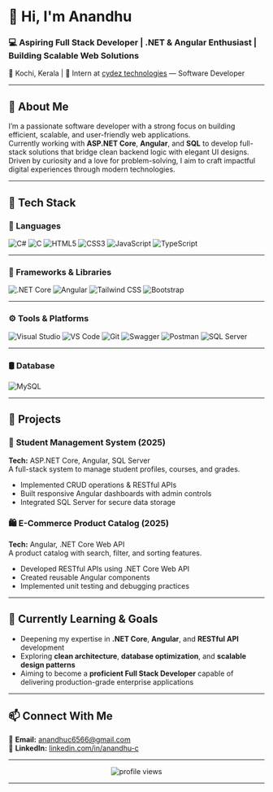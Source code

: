 # 👋 Hi, I'm Anandhu  

### 💻 Aspiring Full Stack Developer | .NET & Angular Enthusiast | Building Scalable Web Solutions  

📍 Kochi, Kerala | 💼 Intern at [cydez technologies](#) — Software Developer  

---

## 🚀 About Me  

I’m a passionate software developer with a strong focus on building efficient, scalable, and user-friendly web applications.  
Currently working with **ASP.NET Core**, **Angular**, and **SQL** to develop full-stack solutions that bridge clean backend logic with elegant UI designs.  
Driven by curiosity and a love for problem-solving, I aim to craft impactful digital experiences through modern technologies.

---

## 🧠 Tech Stack  

### 💬 Languages  
![C#](https://img.shields.io/badge/C%23-239120?style=for-the-badge&logo=c-sharp&logoColor=white)
![C](https://img.shields.io/badge/C-00599C?style=for-the-badge&logo=c&logoColor=white)
![HTML5](https://img.shields.io/badge/HTML5-E34F26?style=for-the-badge&logo=html5&logoColor=white)
![CSS3](https://img.shields.io/badge/CSS3-1572B6?style=for-the-badge&logo=css3&logoColor=white)
![JavaScript](https://img.shields.io/badge/JavaScript-F7DF1E?style=for-the-badge&logo=javascript&logoColor=black)
![TypeScript](https://img.shields.io/badge/TypeScript-3178C6?style=for-the-badge&logo=typescript&logoColor=white)

---

### 🚀 Frameworks & Libraries  
![.NET Core](https://img.shields.io/badge/.NET%20Core-512BD4?style=for-the-badge&logo=dotnet&logoColor=white)
![Angular](https://img.shields.io/badge/Angular-DD0031?style=for-the-badge&logo=angular&logoColor=white)
![Tailwind CSS](https://img.shields.io/badge/Tailwind%20CSS-38B2AC?style=for-the-badge&logo=tailwind-css&logoColor=white)
![Bootstrap](https://img.shields.io/badge/Bootstrap-7952B3?style=for-the-badge&logo=bootstrap&logoColor=white)

---

### ⚙️ Tools & Platforms  
![Visual Studio](https://img.shields.io/badge/Visual%20Studio-5C2D91?style=for-the-badge&logo=visual-studio&logoColor=white)
![VS Code](https://img.shields.io/badge/VS%20Code-0078D7?style=for-the-badge&logo=visual-studio-code&logoColor=white)
![Git](https://img.shields.io/badge/Git-F05032?style=for-the-badge&logo=git&logoColor=white)
![Swagger](https://img.shields.io/badge/Swagger-85EA2D?style=for-the-badge&logo=swagger&logoColor=black)
![Postman](https://img.shields.io/badge/Postman-FF6C37?style=for-the-badge&logo=postman&logoColor=white)
![SQL Server](https://img.shields.io/badge/SQL%20Server-CC2927?style=for-the-badge&logo=microsoft-sql-server&logoColor=white)

---

### 🛢️ Database  
![MySQL](https://img.shields.io/badge/MySQL-4479A1?style=for-the-badge&logo=mysql&logoColor=white)


---

## 📂 Projects  

### 🏫 **Student Management System (2025)**  
**Tech:** ASP.NET Core, Angular, SQL Server  
A full-stack system to manage student profiles, courses, and grades.  
- Implemented CRUD operations & RESTful APIs  
- Built responsive Angular dashboards with admin controls  
- Integrated SQL Server for secure data storage  

### 🛍️ **E-Commerce Product Catalog (2025)**  
**Tech:** Angular, .NET Core Web API  
A product catalog with search, filter, and sorting features.  
- Developed RESTful APIs using .NET Core Web API  
- Created reusable Angular components  
- Implemented unit testing and debugging practices  

---

## 🌱 Currently Learning & Goals  

- Deepening my expertise in **.NET Core**, **Angular**, and **RESTful API** development  
- Exploring **clean architecture**, **database optimization**, and **scalable design patterns**  
- Aiming to become a **proficient Full Stack Developer** capable of delivering production-grade enterprise applications  

---

## 📫 Connect With Me  

📧 **Email:** [anandhuc6566@gmail.com](mailto:anandhuc6566@gmail.com)  
💼 **LinkedIn:** [linkedin.com/in/anandhu-c](https://www.linkedin.com/in/anandhu-c/)  

---

<p align="center">
  <img src="https://komarev.com/ghpvc/?username=anandhuc&label=Profile%20Views&color=0e75b6&style=flat" alt="profile views" />  
</p>

---
